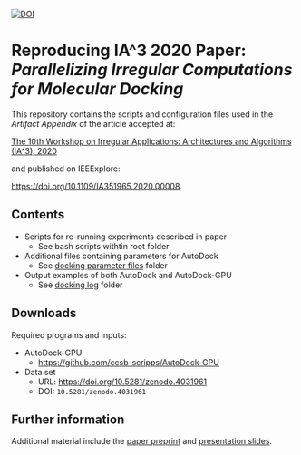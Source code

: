 [![DOI](https://zenodo.org/badge/302362741.svg)](https://zenodo.org/badge/latestdoi/302362741)

# Reproducing IA^3 2020 Paper: _Parallelizing Irregular Computations for Molecular Docking_

This repository contains the scripts and configuration files used in the _Artifact Appendix_ of the article accepted at: 

[The 10th Workshop on Irregular Applications: Architectures and Algorithms (IA^3), 2020](https://hpc.pnl.gov/IA3/IA3/IA3-2020/index.html)

and published on IEEExplore: 

https://doi.org/10.1109/IA351965.2020.00008.

## Contents

* Scripts for re-running experiments described in paper
	* See bash scripts withtin root folder
* Additional files containing parameters for AutoDock
	* See [docking parameter files](./dpf_autodock426) folder
* Output examples of both AutoDock and AutoDock-GPU
	* See [docking log](./dlg_examples) folder

## Downloads

Required programs and inputs:

* AutoDock-GPU
	*  https://github.com/ccsb-scripps/AutoDock-GPU
* Data set
	* URL: https://doi.org/10.5281/zenodo.4031961
	* DOI: `10.5281/zenodo.4031961`

## Further information

Additional material include the [paper preprint](https://www.esa.informatik.tu-darmstadt.de/assets/publications/materials/2020/2020_IA3_LVS.pdf) and [presentation slides](https://www.esa.informatik.tu-darmstadt.de/assets/publications/materials/2020/2020_IA3_LVS_slides.pdf).


